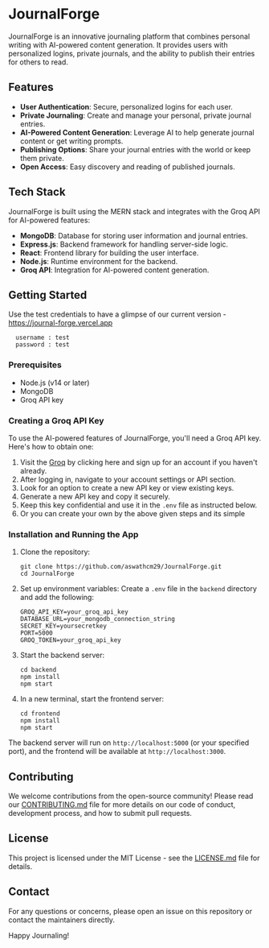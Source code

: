 # JournalForge

JournalForge is an innovative journaling platform that combines personal writing with AI-powered content generation. It provides users with personalized logins, private journals, and the ability to publish their entries for others to read.

## Features

- **User Authentication**: Secure, personalized logins for each user.
- **Private Journaling**: Create and manage your personal, private journal entries.
- **AI-Powered Content Generation**: Leverage AI to help generate journal content or get writing prompts.
- **Publishing Options**: Share your journal entries with the world or keep them private.
- **Open Access**: Easy discovery and reading of published journals.

## Tech Stack

JournalForge is built using the MERN stack and integrates with the Groq API for AI-powered features:

- **MongoDB**: Database for storing user information and journal entries.
- **Express.js**: Backend framework for handling server-side logic.
- **React**: Frontend library for building the user interface.
- **Node.js**: Runtime environment for the backend.
- **Groq API**: Integration for AI-powered content generation.

## Getting Started

Use the test credentials to have a glimpse of our current version - https://journal-forge.vercel.app

```
  username : test
  password : test
```
### Prerequisites

- Node.js (v14 or later)
- MongoDB
- Groq API key

### Creating a Groq API Key

To use the AI-powered features of JournalForge, you'll need a Groq API key. Here's how to obtain one:

1. Visit the [Groq](https://console.groq.com/docs/quickstart) by clicking here and sign up for an account if you haven't already.
2. After logging in, navigate to your account settings or API section.
3. Look for an option to create a new API key or view existing keys.
4. Generate a new API key and copy it securely.
5. Keep this key confidential and use it in the `.env` file as instructed below.
6. Or you can create your own by the above given steps and its simple

### Installation and Running the App

1. Clone the repository:
   ```
   git clone https://github.com/aswathcm29/JournalForge.git
   cd JournalForge
   ```

2. Set up environment variables:
   Create a `.env` file in the `backend` directory and add the following:
   ```
   GROQ_API_KEY=your_groq_api_key
   DATABASE_URL=your_mongodb_connection_string
   SECRET_KEY=yoursecretkey
   PORT=5000
   GROQ_TOKEN=your_groq_api_key
   ```

3. Start the backend server:
   ```
   cd backend
   npm install
   npm start
   ```

4. In a new terminal, start the frontend server:
   ```
   cd frontend
   npm install
   npm start
   ```

The backend server will run on `http://localhost:5000` (or your specified port), and the frontend will be available at `http://localhost:3000`.

## Contributing

We welcome contributions from the open-source community! Please read our [CONTRIBUTING.md](CONTRIBUTING.md) file for more details on our code of conduct, development process, and how to submit pull requests.

## License

This project is licensed under the MIT License - see the [LICENSE.md](./LICENSE.md) file for details.

## Contact

For any questions or concerns, please open an issue on this repository or contact the maintainers directly.

Happy Journaling!
